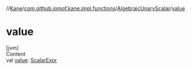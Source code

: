 //[Kane](../../index.md)/[com.github.jomof.kane.impl.functions](../index.md)/[AlgebraicUnaryScalar](index.md)/[value](value.md)



# value  
[jvm]  
Content  
val [value](value.md): [ScalarExpr](../../com.github.jomof.kane.impl/-scalar-expr/index.md)  



